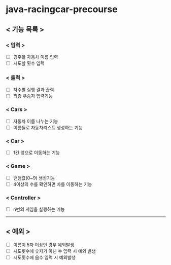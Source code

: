 # java-racingcar-precourse

## < 기능 목록 >
### < 입력 >
- [ ] 경주할 자동차 이름 입력
- [ ] 시도할 횟수 입력 
### < 출력 >
- [ ] 차수별 실행 결과 출력
- [ ] 최종 우승자 입력기능
### < Cars >
- [ ] 자동차 이름 나누는 기능
- [ ] 이름들로 자동차리스트 생성하는 기능

### < Car >
- [ ] 1칸 앞으로 이동하는 기능

### < Game >
- [ ] 랜덤값(0~9) 생성기능
- [ ] 4이상의 수를 확인하면 차를 이동하는 기능
### < Controller >
- [ ] n번의 게임을 실행하는 기능

---
## < 예외 >
- [ ] 이름이 5자 이상인 경우 예외발생
- [ ] 시도횟수에 숫자가 아닌 수 입력 시 예외 발생
- [ ] 시도횟수에 음수 입력 시 예외발생

